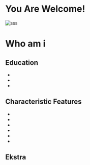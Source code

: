 # You Are Welcome!
![sss](https://media.giphy.com/media/Vbtc9VG51NtzT1Qnv1/giphy.gif?style=margin-left:50px)

# Who am i
## Education
* 
* 
* 

## Characteristic Features 
* 
* 
* 
* 
* 
* 


## Ekstra